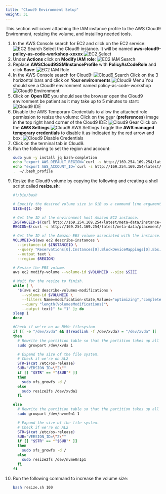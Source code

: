 ```yaml
---
title: "Cloud9 Environment Setup"
weight: 31
---
```

This section will cover attaching the IAM instance profile to the AWS Cloud9 Environment, resizing the volume, and installing needed tools. 

1. In the AWS Console search for EC2 and click on the EC2 service:
    ![EC2 Search](/static/images/prerequisites/ec2-search.png)
    Select the Cloud9 instance. It will be named **aws-cloud9-policy-as-code-workshop-xxxxx**
    ![EC2 Select](/static/images/prerequisites/ec2-select.png)
1. Under **Actions** click on **Modify IAM role**:
    ![EC2 IAM Search](/static/images/prerequisites/ec2-modify-iamrole.png)
1. Replace **AWSCloud9SSMInstanceProfile** with **PolicyAsCodeRole** and click **Save**:
    ![EC2 IAM Role](/static/images/prerequisites/ec2-iamrole.png)
1. In the AWS Console search for Cloud9:
    ![Cloud9 Search](/static/images/prerequisites/cloud9-search.png)
    Click on the 3 horizontal bars and click on **Your environments**
    ![Cloud9 Menu](/static/images/prerequisites/cloud9-menu.png)
    You should see a Cloud9 environment named policy-as-code-workshop
    ![Cloud9 Environment](/static/images/prerequisites/cloud9-environment.png)
1. Click on **Open IDE** you should see the browser open the Cloud9 environment be patient as it may take up to 5 minutes to start:
    ![Cloud9 IDE](/static/images/prerequisites/cloud9-ide.png)
1. Disable the AWS Temporary Credentials to allow the attached role permission to resize the volume:
    Click on the gear (**preferences**) image in the top right hand corner of the Cloud9 IDE:
    ![Cloud9 Gear](/static/images/prerequisites/cloud9-gear.png)
    Click on the **AWS Settings**
    ![Cloud9 AWS Settings](/static/images/prerequisites/cloud9-aws-settings.png)
    Toggle the **AWS managed temporary credentials** to disable it as indicated by the red arrow and box:
    ![Cloud9 Disable Credentials](/static/images/prerequisites/cloud9-disable-creds.png)
1. Click on the terminal tab in Cloud9.
1. Run the following to set the region and account:
    ```bash
    sudo yum -y install jq bash-completion
    echo "export AWS_DEFAULT_REGION=`curl -s http://169.254.169.254/latest/dynamic/instance-identity/document|jq -r .region`" >>  ~/.bash_profile
    echo "export AWS_ACCOUNT_ID=`curl -s http://169.254.169.254/latest/dynamic/instance-identity/document|jq -r .accountId`" >>  ~/.bash_profile
    .  ~/.bash_profile
    ```
1. Resize the Cloud9 volume by copying the following and creating a shell script called **resize.sh**:
    ```bash
    #!/bin/bash

    # Specify the desired volume size in GiB as a command line argument. If not specified, default to 20 GiB.
    SIZE=${1:-20}
    
    # Get the ID of the environment host Amazon EC2 instance.
    INSTANCEID=$(curl http://169.254.169.254/latest/meta-data/instance-id)
    REGION=$(curl -s http://169.254.169.254/latest/meta-data/placement/availability-zone | sed 's/\(.*\)[a-z]/\1/')
    
    # Get the ID of the Amazon EBS volume associated with the instance.
    VOLUMEID=$(aws ec2 describe-instances \
      --instance-id $INSTANCEID \
      --query "Reservations[0].Instances[0].BlockDeviceMappings[0].Ebs.VolumeId" \
      --output text \
      --region $REGION)
    
    # Resize the EBS volume.
    aws ec2 modify-volume --volume-id $VOLUMEID --size $SIZE
    
    # Wait for the resize to finish.
    while [ \
      "$(aws ec2 describe-volumes-modifications \
        --volume-id $VOLUMEID \
        --filters Name=modification-state,Values="optimizing","completed" \
        --query "length(VolumesModifications)"\
        --output text)" != "1" ]; do
    sleep 1
    done
    
    #Check if we're on an NVMe filesystem
    if [[ -e "/dev/xvda" && $(readlink -f /dev/xvda) = "/dev/xvda" ]]
    then
      # Rewrite the partition table so that the partition takes up all the space that it can.
      sudo growpart /dev/xvda 1
    
      # Expand the size of the file system.
      # Check if we're on AL2
      STR=$(cat /etc/os-release)
      SUB="VERSION_ID=\"2\""
      if [[ "$STR" == *"$SUB"* ]]
      then
        sudo xfs_growfs -d /
      else
        sudo resize2fs /dev/xvda1
      fi
    
    else
      # Rewrite the partition table so that the partition takes up all the space that it can.
      sudo growpart /dev/nvme0n1 1
    
      # Expand the size of the file system.
      # Check if we're on AL2
      STR=$(cat /etc/os-release)
      SUB="VERSION_ID=\"2\""
      if [[ "$STR" == *"$SUB"* ]]
      then
        sudo xfs_growfs -d /
      else
        sudo resize2fs /dev/nvme0n1p1
      fi
    fi
    ```
1. Run the following command to increase the volume size:
    ```bash
    bash resize.sh 100
    ```